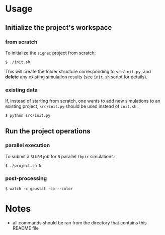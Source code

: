 # Usage

## Initialize the project's workspace

### from scratch

To initialize the `signac` project from scratch:

```console
$ ./init.sh
```

This will create the folder structure corresponding to `src/init.py`, and
**delete** any existing simulation results (see `init.sh` script for details).

### existing data

If, instead of starting from scratch, one wants to add new simulations to an
existing project, `src/init.py` should be used instead of `init.sh`:

```console
$ python src/init.py
```

## Run the project operations

### parallel execution

To submit a `SLURM` job for `N` parallel `fbpic` simulations:

```console
$ ./project.sh N
```

### post-processing

```console
$ watch -c gpustat -cp --color
```

# Notes

- all commands should be ran from the directory that contains this README file
